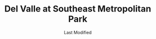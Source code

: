 ---
layout: location-page
date: Last Modified
description: "Local COVID-19 testing is available at Del Valle at Southeast Metropolitan Park in Del Valle, Texas, USA."
permalink: "locations/texas/del-valle/del-valle-at-southeast-metropolitan-park/"
tags:
  - locations
  - texas
title: Del Valle at Southeast Metropolitan Park
uniqueName: del-valle-at-southeast-metropolitan-park
state: Texas
stateAbbr: TX
hood: "Del Valle"
address: "4511 SH-71 W"
city: "Del Valle"
zip: "78617"
zipsNearby: "77835 77836 77838 77852 77853 73301 73344 78701 78702 78703 78704 78705 78708 78709 78710 78711 78712 78713 78714 78715 78716 78717 78718 78719 78720 78721 78722 78723 78724 78725 78726 78727 78728 78729 78730 78731 78732 78733 78734 78735 78736 78737 78738 78739 78741 78742 78744 78745 78746 78747 78748 78749 78750 78751 78752 78753 78754 78755 78756 78757 78758 78759 78760 78761 78762 78763 78764 78765 78766 78767 78768 78769 78772 78773 78774 78778 78779 78780 78781 78783 78785 78789 78799 76511 78602 78604 78605 78606 78608 76518 78610 78611 76520 78932 78612 78613 78630 78108 78109 78614 78615 78616 76523 78617 78619 78620 78621 78938 78940 78622 78623 78941 76527 78626 78627 78628 78633 78115 78942 78629 78658 76530 78632 76533 77967 76534 78634 78635 76537 78636 78027 78638 78639 78640 78945 78641 78645 78646 78946 78122 78947 78642 78948 76554 78644 78648 78650 78651 78123 78652 78653 78654 78657 78124 78655 78656 76556 77975 78949 78130 78131 78132 78133 78135 78951 78659 78660 78691 78952 78661 78662 76567 76569 78953 78663 78664 78665 78680 78681 78682 78683 78954 78961 76571 78666 78667 78154 78956 76573 78155 78156 77984 78159 78957 78669 78070 78163 78670 76574 76577 76578 78148 78150 78959 78673 78960 78962 78674 78963 78676 78677 78786 78788 78798" 
mapUrl: "http://maps.apple.com/?q=Del+Valle+at+Southeast+Metropolitan+Park&address=4511+SH-71+W,Del+Valle,Texas,78617"
locationType: Drive-thru
phone: "512-978-8775"
website: "undefined"
onlineBooking: undefined
closed: undefined
closedUpdate: April 17th, 2020
notes: "Requires phone screen. Limited test kits available."
days: Thursdays
hours: 9AM-4PM
ctaMessage: Call 512-978-8775
ctaUrl: "tel:512-978-8775"
---